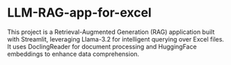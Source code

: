 # LLM-RAG-app-for-excel
This project is a Retrieval-Augmented Generation (RAG) application built with Streamlit, leveraging Llama-3.2 for intelligent querying over Excel files. It uses DoclingReader for document processing and HuggingFace embeddings to enhance data comprehension.

